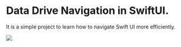 # Data Drive Navigation in SwiftUI.
It is a simple project to learn how to navigate Swift UI more efficiently. 

![](./NavigationRouterDestinationTests/COLOR.gif)
